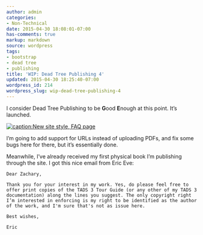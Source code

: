 ```yaml
---
author: admin
categories:
- Non-Technical
date: 2015-04-30 18:08:01-07:00
has-comments: true
markup: markdown
source: wordpress
tags:
- bootstrap
- dead tree
- publishing
title: 'WIP: Dead Tree Publishing 4'
updated: 2015-04-30 18:25:40-07:00
wordpress_id: 214
wordpress_slug: wip-dead-tree-publishing-4
---
```

I consider Dead Tree Publishing to be **G**ood **E**nough at this point. It’s launched.

[![caption:New site style, FAQ page](https://blog.za3k.com/wp-content/uploads/2015/04/2015-04-30-180400_1366x768.jpg)](https://blog.za3k.com/wp-content/uploads/2015/04/2015-04-30-180400_1366x768.jpg)

I’m going to add support for URLs instead of uploading PDFs, and fix some bugs here for there, but it’s essentially done.

Meanwhile, I’ve already received my first physical book I’m publishing through the site. I got this nice email from Eric Eve:

```
Dear Zachary,

Thank you for your interest in my work. Yes, do please feel free to offer print copies of the TADS 3 Tour Guide (or any other of my TADS 3 documentation) along the lines you suggest. The only copyright right I’m interested in enforcing is my right to be identified as the author of the work, and I'm sure that's not as issue here.

Best wishes,

Eric
```

